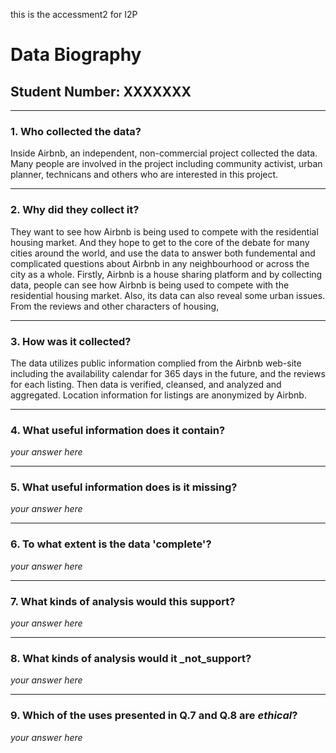 this is the accessment2 for I2P
# Data Biography

## Student Number: XXXXXXX

---

### 1. Who collected the data?

Inside Airbnb, an independent, non-commercial project collected the data. Many people are involved in the project including community activist, urban planner, technicans and others who are interested in this project.

---

### 2. Why did they collect it?

They want to see how Airbnb is being used to compete with the residential housing market. And they hope to get to the core of the debate for many cities around the world, and use the data to answer both fundemental and complicated questions about Airbnb in any neighbourhood or across the city as a whole.
Firstly, Airbnb is a house sharing platform and by collecting data, people can see how Airbnb is being used to compete with the residential housing market.
Also, its data can also reveal some urban issues. From the reviews and other characters of housing, 

---

### 3. How was it collected?

The data utilizes public information complied from the Airbnb web-site including the availability calendar for 365 days in the future, and the reviews for each listing.
Then data is verified, cleansed, and analyzed and aggregated. 
Location information for listings are anonymized by Airbnb.

---

### 4. What useful information does it contain?

_your answer here_

---

### 5. What useful information does is it missing?

_your answer here_

---

### 6. To what extent is the data 'complete'?

_your answer here_

---

### 7. What kinds of analysis would this support?

_your answer here_

---

### 8. What kinds of analysis would it _not_support?

_your answer here_

---

### 9. Which of the uses presented in Q.7 and Q.8 are _ethical_?

_your answer here_



